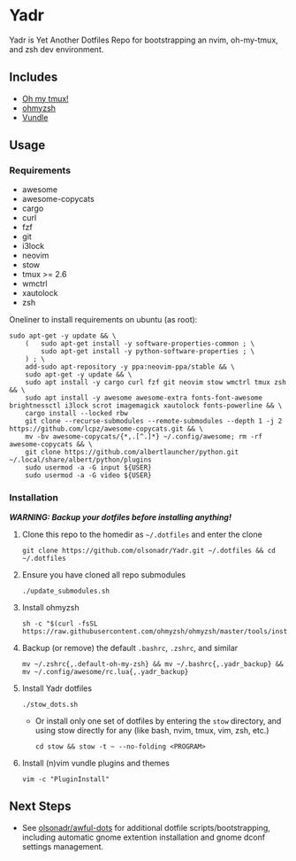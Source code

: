 # Yadr
Yadr is Yet Another Dotfiles Repo for bootstrapping an nvim, oh-my-tmux, and zsh dev environment.

## Includes
- [Oh my tmux!](https://github.com/gpakosz/.tmux)
- [ohmyzsh](https://github.com/ohmyzsh/ohmyzsh)
- [Vundle](https://github.com/VundleVim/Vundle.vim?tab=readme-ov-file)

## Usage
### Requirements
- awesome
- awesome-copycats
- cargo
- curl
- fzf
- git
- i3lock
- neovim
- stow
- tmux >= 2.6
- wmctrl
- xautolock
- zsh

Oneliner to install requirements on ubuntu (as root):
```console
sudo apt-get -y update && \
    (   sudo apt-get install -y software-properties-common ; \
        sudo apt-get install -y python-software-properties ; \
    ) ; \
    add-sudo apt-repository -y ppa:neovim-ppa/stable && \
    sudo apt-get -y update && \
    sudo apt install -y cargo curl fzf git neovim stow wmctrl tmux zsh && \
    sudo apt install -y awesome awesome-extra fonts-font-awesome brightnessctl i3lock scrot imagemagick xautolock fonts-powerline && \
    cargo install --locked rbw
    git clone --recurse-submodules --remote-submodules --depth 1 -j 2 https://github.com/lcpz/awesome-copycats.git && \
    mv -bv awesome-copycats/{*,.[^.]*} ~/.config/awesome; rm -rf awesome-copycats && \
    git clone https://github.com/albertlauncher/python.git ~/.local/share/albert/python/plugins
    sudo usermod -a -G input ${USER}
    sudo usermod -a -G video ${USER}
```

### Installation
***WARNING: Backup your dotfiles before installing anything!***

1. Clone this repo to the homedir as `~/.dotfiles` and enter the clone
    ```console
    git clone https://github.com/olsonadr/Yadr.git ~/.dotfiles && cd ~/.dotfiles
    ```
2. Ensure you have cloned all repo submodules
    ```console
    ./update_submodules.sh
    ```
3. Install ohmyzsh
    ```console
    sh -c "$(curl -fsSL https://raw.githubusercontent.com/ohmyzsh/ohmyzsh/master/tools/install.sh)"
    ```
4. Backup (or remove) the default `.bashrc`, `.zshrc`, and similar
    ```console
    mv ~/.zshrc{,.default-oh-my-zsh} && mv ~/.bashrc{,.yadr_backup} && mv ~/.config/awesome/rc.lua{,.yadr_backup}
    ```
5. Install Yadr dotfiles
    ```console
    ./stow_dots.sh
    ```
    - Or install only one set of dotfiles by entering the `stow` directory, and using stow directly for any <PROGRAM> (like bash, nvim, tmux, vim, zsh, etc.)
        ```console
        cd stow && stow -t ~ --no-folding <PROGRAM>
        ```
6. Install (n)vim vundle plugins and themes
    ```console
    vim -c "PluginInstall"
    ```

## Next Steps
- See [olsonadr/awful-dots](https://github.com/olsonadr/awful-dots/tree/master)
  for additional dotfile scripts/bootstrapping, including automatic gnome
  extention installation and gnome dconf settings management.
